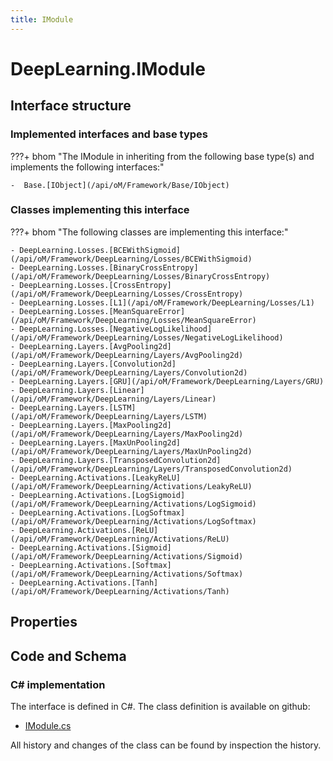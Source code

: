 ```yaml
---
title: IModule
---
```


# DeepLearning.IModule



## Interface structure

### Implemented interfaces and base types

???+ bhom "The IModule in inheriting from the following base type(s) and implements the following interfaces:"

    -  Base.[IObject](/api/oM/Framework/Base/IObject)


### Classes implementing this interface

???+ bhom "The following classes are implementing this interface:"

    - DeepLearning.Losses.[BCEWithSigmoid](/api/oM/Framework/DeepLearning/Losses/BCEWithSigmoid)
    - DeepLearning.Losses.[BinaryCrossEntropy](/api/oM/Framework/DeepLearning/Losses/BinaryCrossEntropy)
    - DeepLearning.Losses.[CrossEntropy](/api/oM/Framework/DeepLearning/Losses/CrossEntropy)
    - DeepLearning.Losses.[L1](/api/oM/Framework/DeepLearning/Losses/L1)
    - DeepLearning.Losses.[MeanSquareError](/api/oM/Framework/DeepLearning/Losses/MeanSquareError)
    - DeepLearning.Losses.[NegativeLogLikelihood](/api/oM/Framework/DeepLearning/Losses/NegativeLogLikelihood)
    - DeepLearning.Layers.[AvgPooling2d](/api/oM/Framework/DeepLearning/Layers/AvgPooling2d)
    - DeepLearning.Layers.[Convolution2d](/api/oM/Framework/DeepLearning/Layers/Convolution2d)
    - DeepLearning.Layers.[GRU](/api/oM/Framework/DeepLearning/Layers/GRU)
    - DeepLearning.Layers.[Linear](/api/oM/Framework/DeepLearning/Layers/Linear)
    - DeepLearning.Layers.[LSTM](/api/oM/Framework/DeepLearning/Layers/LSTM)
    - DeepLearning.Layers.[MaxPooling2d](/api/oM/Framework/DeepLearning/Layers/MaxPooling2d)
    - DeepLearning.Layers.[MaxUnPooling2d](/api/oM/Framework/DeepLearning/Layers/MaxUnPooling2d)
    - DeepLearning.Layers.[TransposedConvolution2d](/api/oM/Framework/DeepLearning/Layers/TransposedConvolution2d)
    - DeepLearning.Activations.[LeakyReLU](/api/oM/Framework/DeepLearning/Activations/LeakyReLU)
    - DeepLearning.Activations.[LogSigmoid](/api/oM/Framework/DeepLearning/Activations/LogSigmoid)
    - DeepLearning.Activations.[LogSoftmax](/api/oM/Framework/DeepLearning/Activations/LogSoftmax)
    - DeepLearning.Activations.[ReLU](/api/oM/Framework/DeepLearning/Activations/ReLU)
    - DeepLearning.Activations.[Sigmoid](/api/oM/Framework/DeepLearning/Activations/Sigmoid)
    - DeepLearning.Activations.[Softmax](/api/oM/Framework/DeepLearning/Activations/Softmax)
    - DeepLearning.Activations.[Tanh](/api/oM/Framework/DeepLearning/Activations/Tanh)


## Properties

## Code and Schema

### C# implementation

The interface is defined in C#. The class definition is available on github:

- [IModule.cs](https://github.com/BHoM/BHoM/blob/develop/DeepLearning_oM/IModule.cs)

All history and changes of the class can be found by inspection the history.
